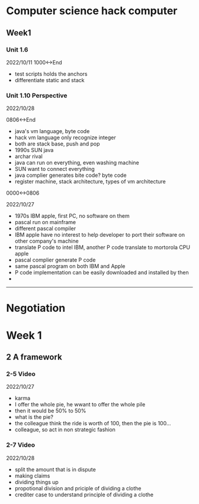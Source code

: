 # Computer science hack computer

## Week1 
### Unit 1.6
2022/10/11
1000<->End

- test scripts holds the anchors
- differentiate static and stack

### Unit 1.10 Perspective

2022/10/28

0806<->End

- java's vm language, byte code
- hack vm language only recognize integer
- both are stack base, push and pop
- 1990s SUN java
- archar rival
- java can run on everything, even washing machine
- SUN want to connect everything
- java complier generates bite code? byte code
- register machine, stack architecture, types of vm architecture

0000<->0806

2022/10/27

- 1970s IBM apple, first PC, no software on them
- pascal run on mainframe
- different pascal compiler
- IBM apple have no interest to help developer to port their software on other company's machine
- translate P code to intel IBM, another P code translate to mortorola CPU apple
- pascal complier generate P code
- same pascal program on both IBM and Apple
- P code implementation can be easily downloaded and installed by then
- 

-------------------------------------------

# Negotiation

# Week 1
## 2 A framework

### 2-5 Video 

2022/10/27

- karma
- I offer the whole pie, he wwant to offer the whole pile
- then it would be 50% to 50%
- what is the pie?
- the colleague think the ride is worth of 100, then the pie is 100...
- colleague, so act in non strategic fashion

### 2-7 Video

2022/10/28

- split the amount that is in dispute
- making claims
- dividing things up
- propotional division and priciple of dividing a clothe
- crediter case to understand principle of dividing a clothe
